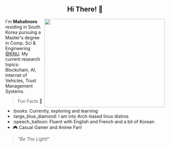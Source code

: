 <h2 align="center">Hi There! 👋</h2>

<img align='right' height=280 width=380 src="https://wallpapercave.com/wp/wp5055500.gif">
<p>I'm <strong>Mahalinoro</strong> residing in South Korea pursuing a Master's degree in Comp. Sci & Engineering <a href="https://en.knu.ac.kr/main/main.htm">@KNU</a>. My current research topics: Blockchain, AI, Internet of Vehicles, Trust Management Systems.</p>

>Fun Facts 🎉
<ul>
  <li>:books: Currently, exploring and learning </li>
  <li>:large_blue_diamond: I am into Arch-based linux distros</li>
  <li>:speech_balloon: Fluent with English and French and a bit of Korean </li>
  <li>🎮 Casual Gamer and Anime Fan! </li>
</ul>


> "*Be The Light!*"

